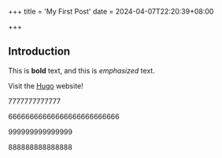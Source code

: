 +++
title = 'My First Post'
date = 2024-04-07T22:20:39+08:00

+++

## Introduction

This is **bold** text, and this is *emphasized* text.

Visit the [Hugo](https://gohugo.io) website!



7777777777777

66666666666666666666666666

999999999999999



888888888888888
